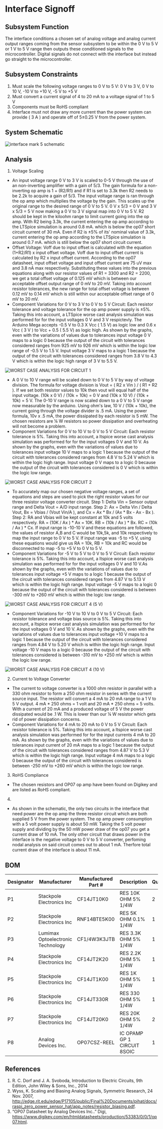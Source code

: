 # Interface Signoff

## Subsystem Function
The interface conditions a chosen set of analog voltage and analog current output ranges coming from the sensor subsystem to be within the 0 V to 5 V or 1 V to 5 V range then outputs these conditioned signals to the microcontroller. Digital signals do not connect with the interface but instead go straight to the microcontroller.  

## Subsystem Constraints
1) Must scale the following voltage ranges to 0 V to 5 V: 0 V to 3 V,  0 V to 10 V,  -10 V to +10 V,  -5 V to +5 V     
2) Must convert a current signal of 4 to 20 mA to a voltage signal of 1 to 5 V
3) Components must be RoHS compliant
4) Interface must not draw any more current than the power system can provide ( 3 A ) and operate off of 5±0.25 V from the power system.

## System Schematic

![interface mark 5 schematic](https://user-images.githubusercontent.com/118490274/221126418-b5eed9c2-7cea-4c91-a7e5-c7a780e5fbaa.PNG)

## Analysis

1) Voltage Scaling
* An input voltage range 0 V to 3 V is scaled to 0-5 V through the use of an non-inverting amplifier with a gain of 5/3. The gain formula for a non-inverting op amp is 1 + (R2/R1) and if R1 is set to 3.3k then R2 needs to be 2.2k to acquire a gain of 5/3. The input voltage range is ran through the op amp which multiplies the voltage by the gain. This scales up the original range to the desired range of 0 V to 5 V. 0 V x 5/3 = 0 V and 3 V x 5/3 = 5 V now making a 0 V to 3 V signal map into 0 V to 5 V. R2 should be kept in the kiloohm range to limit current going into the op amp. With R2 being 3.3k, the current entering the op amp according to the LTSpice simulation is around 0.8 mA. which is below the op07 short circuit current of 30 mA. Even if R2 is ±5% of its' nominal value of 3.3k, current entering the op amp according to the LTSpice simulation is around 0.7 mA. which is still below the op07 short circuit current.
* Offset Voltage: Voff due to input offset is calculated with the equation (1+R2/R1) x input offset voltage. Voff due to input offset current is calculated by R2 x input offset current. According to the op07 datasheet, input offset voltage and input offset current are 75 uV max and 3.8 nA max respectively. Substituting these values into the previous equations along with our resistor values of R1 = 3300 and R2 = 2200, we get a total offset voltage of 0.125 mV which is between our acceptable offset output range of 0 mV to 20 mV. Taking into account resistor tolerances, the new range for total offset voltage is between 0.12 mV to 0.14 mV which is still within our acceptable offset range of 0 mV to 20 mV.
* Component Variations for 0 V to 3 V to 0 V to 5 V Circuit: Each resistor tolerance and voltage tolerance for the op amp power supply is ±5%. Taking this into account, a LTSpice worse cast analysis simulation was performed for for the input voltages 0 V and 3 V respictevly. The Arduino Mega accepts -0.5 V to 0.3 X Vcc ( 1.5 V) as logic low and 0.6 x Vcc ( 3 V ) to Vcc + 0.5 ( 5.5 V) as logic high. As shown by the graphs, even with the variations of values due to tolerances input voltage 0 V maps to a logic 0 because the output of the circuit with tolerances considered ranges from 925 mV to 926 mV which is within the logic low range of -0.5 V to 1.5 V. Input voltage 3 V maps to a logic 1 because the output of the circuit with tolerances considered ranges from 3.8 V to 4.3 V which is within the logic high range of 3 V to 5.5 V. 

![WORST CASE ANALYSIS FOR CIRCUIT 1](https://user-images.githubusercontent.com/118490274/221122771-ea940e4f-cec6-4fda-8705-ac0186986cd8.PNG)


* A 0 V to 10 V range will be scaled down to 0 V to 5 V by way of voltage division. The formula for voltage division is Vout = ( R2 x Vin ) / ( R1 + R2 ). If we set both resistor values to 10k then vout will equal half of the input voltage. (10k x 0 V) / (10k + 10k) = 0 V and (10k x 10 V) / (10k + 10k) = 5 V. The 0-10 V range is now scaled down to a 0 V to 5 V range now measurable by the arduino. Using ohm's law, 10 V / (10k + 10k),  the current going through the voltage divider is .5 mA. Using the power formula, 10v x .5 mA, the power dissipated by each resistor is 5 mW. The chosen resistors are  ¼ W resistors so power dissipation and overheating will not become a problem. 
* Component Variations for 0 V to 10 V to 0 V to 5 V Circuit:  Each resistor tolerance is 5%. Taking this into account, a ltspice worse cast analysis simulation was performed for for the input voltages 0 V and 10 V. As shown by the graphs, even with the variations of values due to tolerances input voltage 10 V maps to a logic 1 because the output of the circuit with tolerances considered ranges from 4.8 V to 5.24 V which is within the logic high range. Input voltage 0 V maps to a logic 0 because the output of the circuit with tolerances considered is 0 V which is within the logic low range. 

![WORST CASE ANALYSIS FOR CIRCUIT 2](https://user-images.githubusercontent.com/118490274/221125591-8bcd4d9c-c7e1-4e57-bc8a-518199cc2f27.PNG)

* To accurately map our chosen negative voltage ranges, a set of equations and steps are used to pick the right resistor values for our three resistor voltage converter circuit. Step 1: Delta Vin = Sensor output range and Delta Vout =  A/D input range. Step 2: Ax = Delta Vin /  Delta Vout, Bx = Vbias / (Vout Vin/A ), and Cx = Ax * Bx / (Ax * Bx - Ax - Bx ). Step 2: RA and Vbias will be kept constant at 10k and 5 volts respectively. RA = (10K / Ax ) * Ax  = 10K. RB = (10k / Ax ) * Bx. RC = (10k / Ax ) * Cx. If input range is -10-10 V and these equations are followed, the values of resistor A,B and C would be 10k,5k, and 10k respectively to map the input range to 0 V to 5 V. If input range was -5 to +5 V, using these equations would give us RA = 10k, RB = 10k and RC would be disconnected to map -5 to +5 V to 0 V to 5 V. 
* Component Variations for -5 V to 5 V to 0 V to 5 V Circuit: Each resistor tolerance is 5%. Taking this into account, a ltspice worse cast analysis simulation was performed for for the input voltages 0 V and 10 V.As shown by the graphs, even with the variations of values due to tolerances input voltage +5 V maps to a logic 1 because the output of the circuit with tolerances considered ranges from 4.87 V to 5.13 V which is within the logic high range. Input voltage -5 V maps to a logic 0 because the output of the circuit with tolerances considered is between -300 mV to +260 mV which is within the logic low range.

![WORST CASE ANALYSIS FOR CIRCUIT 4 (5 V) ](https://user-images.githubusercontent.com/118490274/221127897-879d3b03-cf92-4f27-8b97-1831981449ca.PNG)

* Component Variations for -10 V to 10 V to 0 V to 5 V Circuit: Each resistor tolerance and voltage bias source is 5%. Taking this into account, a ltspice worse cast analysis simulation was performed for for the input voltages 0 V and 10 V. As shown by the graphs, even with the variations of values due to tolerances input voltage +10 V maps to a logic 1 because the output of the circuit with tolerances considered ranges from 4.84 V to 5.20 V which is within the logic high range. Input voltage -10 V maps to a logic 0 because the output of the circuit with tolerances considered is between -310 mV to +250 mV which is within the logic low range.

![WORST CASE ANALYSIS FOR CIRCUIT 4 (10 V) ](https://user-images.githubusercontent.com/118490274/221128222-70fb486f-bcea-43d7-b8f9-b73ac13dd81e.PNG)

2) Current to Voltage Converter
* The current to voltage converter is a 1000 ohm resistor in parallel with a 330 ohm resistor to form a 250 ohm resistor in series with the current source input. The resistor will convert a 4 mA to 20 mA range to a 1 V to 5 V output. 4 mA * 250 ohms = 1 volt and 20 mA * 250 ohms = 5 volts. With a current of 20 mA and a produced voltage of 5 V the power dissipated would be .1 W. This is lower than our ¼ W resistor which gets rid of power dissipation concerns.
* Component Variations for 4 mA to 20 mA to 0 V to 5 V Circuit: Each resistor tolerance is 5%. Taking this into account, a ltspice worse cast analysis simulation was performed for for the input currents 4 mA to 20 mA. As shown by the graphs, even with the variations of values due to tolerances input current of 20 mA maps to a logic 1 because the output of the circuit with tolerances considered ranges from 4.87 V to 5.3 V which is within the logic high range. Input voltage 4 mA maps to a logic 0 because the output of the circuit with tolerances considered is between -250 mV to +260 mV which is within the logic low range.
  
3) RoHS Compliance
* The chosen resistors and OP07 op amp have been found on Digikey and are listed as RoHS compliant.  

4) 
* As shown in the schematic, the only  two circuits in the interface that need power are the op amp the three resistor circuit which are both supplied 5 V from the power system. The op amp power consumption with a 5 volt power supply is about 50 mW. Taking the 5 volt power supply and dividing by the 50 mW power draw of the op07 you get a current draw of 10 mA. The only other circuit that draws power in the interface is the negative voltage to 0 V to 5 V converter, perfoming nodal analysis on said circuit comes out to about 1 mA. Therfore total current draw of the interface is about 11 mA. 

## BOM

| Designator   | Manufacturer                       | Manufactured Part #     | Description                         | Quantity    | Price       |
|------------- |----------------------------------- |-------------------------|-------------------------------------|-------------|-------------|
| P1           | Stackpole Electronics Inc          |CF14JT10K0               | RES 10K OHM 5% 1/4W                 | 2           | $0.00729    |
| P2           | Stackpole Electronics Inc          |RNF14BTE5K00             | RES 5K OHM 0.1% 1/4W                | 1           | $0.13965    |
| P3           | Lumimax Optoelectronic Technology  | CF1/4W3K3JTB            | RES 3.3K OHM 5% 1/4W                | 1           | $0.01144    |
| P4           | Stackpole Electronics Inc          | CF14JT2K20              | RES 2.2K OHM 5% 1/4W                | 1           | $0.1        |
| P5           | Stackpole Electronics Inc          | CF14JT1K00              | RES 1K OHM 5% 1/4W                  | 1           | $0.1        |
| P6           | Stackpole Electronics Inc          | CF14JT330R              | RES 330 OHM 5% 1/4W                 | 1           | $0.1        |
| P7           | Stackpole Electronics Inc          | CF14JT20K0              | RES 20K OHM 5% 1/4W                 | 2           | $0.10000    |        
| P8           | 	Analog Devices Inc.               | OP07CSZ-REEL            | IC OPAMP GP 1 CIRCUIT 8SOIC         | 1           | $2.31000    |



## References
1) R. C. Dorf and J. A. Svoboda, Introduction to Electric Circuits, 9th Edition, John Wiley & Sons, Inc., 2014   
2) Wyss, K. Scaling and Biasing Analog Signals, Symmetric Research, 24 Nov. 2007, http://edge.rit.edu/edge/P17105/public/Final%20Documents/pihat/docs/raspi_zero_power_sensor_hat/app_notes/resistor_biasing.pdf.  
3) “OP07 Datasheet by Analog Devices Inc..” Digi, https://www.digikey.com/en/htmldatasheets/production/53383/0/0/1/op07.html. 
